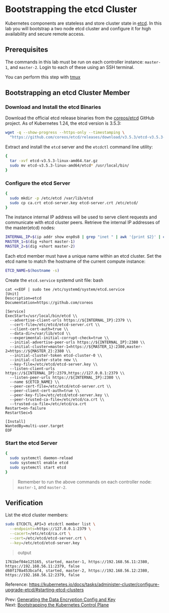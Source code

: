 # Bootstrapping the etcd Cluster

Kubernetes components are stateless and store cluster state in [etcd](https://github.com/coreos/etcd). In this lab you will bootstrap a two node etcd cluster and configure it for high availability and secure remote access.

## Prerequisites

The commands in this lab must be run on each controller instance: `master-1`, and `master-2`. Login to each of these using an SSH terminal.

You can perform this step with [tmux](01-prerequisites.md#running-commands-in-parallel-with-tmux)

## Bootstrapping an etcd Cluster Member

### Download and Install the etcd Binaries

Download the official etcd release binaries from the [coreos/etcd](https://github.com/coreos/etcd) GitHub project. As of Kubernetes 1.24, the etcd version is 3.5.3:

```bash
wget -q --show-progress --https-only --timestamping \
  "https://github.com/coreos/etcd/releases/download/v3.5.3/etcd-v3.5.3-linux-amd64.tar.gz"
```

Extract and install the `etcd` server and the `etcdctl` command line utility:

```bash
{
  tar -xvf etcd-v3.5.3-linux-amd64.tar.gz
  sudo mv etcd-v3.5.3-linux-amd64/etcd* /usr/local/bin/
}
```

### Configure the etcd Server

```bash
{
  sudo mkdir -p /etc/etcd /var/lib/etcd
  sudo cp ca.crt etcd-server.key etcd-server.crt /etc/etcd/
}
```

The instance internal IP address will be used to serve client requests and communicate with etcd cluster peers. Retrieve the internal IP addresses of the master(etcd) nodes:

```bash
INTERNAL_IP=$(ip addr show enp0s8 | grep "inet " | awk '{print $2}' | cut -d / -f 1)
MASTER_1=$(dig +short master-1)
MASTER_2=$(dig +short master-2)
```

Each etcd member must have a unique name within an etcd cluster. Set the etcd name to match the hostname of the current compute instance:

```bash
ETCD_NAME=$(hostname -s)
```

Create the `etcd.service` systemd unit file:
bash
```
cat <<EOF | sudo tee /etc/systemd/system/etcd.service
[Unit]
Description=etcd
Documentation=https://github.com/coreos

[Service]
ExecStart=/usr/local/bin/etcd \\
  --advertise-client-urls https://${INTERNAL_IP}:2379 \\
  --cert-file=/etc/etcd/etcd-server.crt \\
  --client-cert-auth=true \\
  --data-dir=/var/lib/etcd \\
  --experimental-initial-corrupt-check=true \\
  --initial-advertise-peer-urls https://${INTERNAL_IP}:2380 \\
  --initial-cluster=master-1=https://${MASTER_1}:2380,master-2=https://${MASTER_2}:2380 \\
  --initial-cluster-token etcd-cluster-0 \\
  --initial-cluster-state new \\
  --key-file=/etc/etcd/etcd-server.key \\
  --listen-client-urls https://${INTERNAL_IP}:2379,https://127.0.0.1:2379 \\
  --listen-peer-urls https://${INTERNAL_IP}:2380 \\
  --name ${ETCD_NAME} \\
  --peer-cert-file=/etc/etcd/etcd-server.crt \\
  --peer-client-cert-auth=true \\
  --peer-key-file=/etc/etcd/etcd-server.key \\
  --peer-trusted-ca-file=/etc/etcd/ca.crt \\
  --trusted-ca-file=/etc/etcd/ca.crt
Restart=on-failure
RestartSec=5

[Install]
WantedBy=multi-user.target
EOF
```

### Start the etcd Server

```bash
{
  sudo systemctl daemon-reload
  sudo systemctl enable etcd
  sudo systemctl start etcd
}
```

> Remember to run the above commands on each controller node: `master-1`, and `master-2`.

## Verification

List the etcd cluster members:

```bash
sudo ETCDCTL_API=3 etcdctl member list \
  --endpoints=https://127.0.0.1:2379 \
  --cacert=/etc/etcd/ca.crt \
  --cert=/etc/etcd/etcd-server.crt \
  --key=/etc/etcd/etcd-server.key
```

> output

```
1761bef04e125165, started, master-1, https://192.168.56.11:2380, https://192.168.56.11:2379, false
d60f170a453bcaf4, started, master-2, https://192.168.56.12:2380, https://192.168.56.12:2379, false
```

Reference: https://kubernetes.io/docs/tasks/administer-cluster/configure-upgrade-etcd/#starting-etcd-clusters

Prev: [Generating the Data Encryption Config and Key](06-data-encryption-keys.md)</br>
Next: [Bootstrapping the Kubernetes Control Plane](08-bootstrapping-kubernetes-controllers.md)
